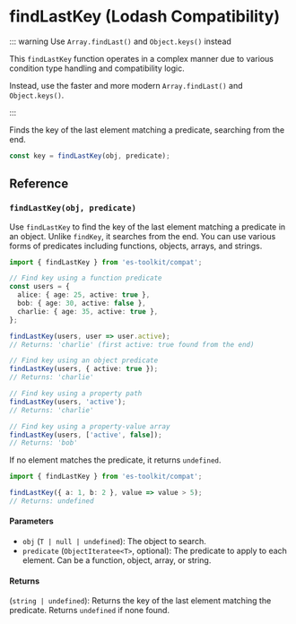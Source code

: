 # findLastKey (Lodash Compatibility)

::: warning Use `Array.findLast()` and `Object.keys()` instead

This `findLastKey` function operates in a complex manner due to various condition type handling and compatibility logic.

Instead, use the faster and more modern `Array.findLast()` and `Object.keys()`.

:::

Finds the key of the last element matching a predicate, searching from the end.

```typescript
const key = findLastKey(obj, predicate);
```

## Reference

### `findLastKey(obj, predicate)`

Use `findLastKey` to find the key of the last element matching a predicate in an object. Unlike `findKey`, it searches from the end. You can use various forms of predicates including functions, objects, arrays, and strings.

```typescript
import { findLastKey } from 'es-toolkit/compat';

// Find key using a function predicate
const users = {
  alice: { age: 25, active: true },
  bob: { age: 30, active: false },
  charlie: { age: 35, active: true },
};

findLastKey(users, user => user.active);
// Returns: 'charlie' (first active: true found from the end)

// Find key using an object predicate
findLastKey(users, { active: true });
// Returns: 'charlie'

// Find key using a property path
findLastKey(users, 'active');
// Returns: 'charlie'

// Find key using a property-value array
findLastKey(users, ['active', false]);
// Returns: 'bob'
```

If no element matches the predicate, it returns `undefined`.

```typescript
import { findLastKey } from 'es-toolkit/compat';

findLastKey({ a: 1, b: 2 }, value => value > 5);
// Returns: undefined
```

#### Parameters

- `obj` (`T | null | undefined`): The object to search.
- `predicate` (`ObjectIteratee<T>`, optional): The predicate to apply to each element. Can be a function, object, array, or string.

#### Returns

(`string | undefined`): Returns the key of the last element matching the predicate. Returns `undefined` if none found.
